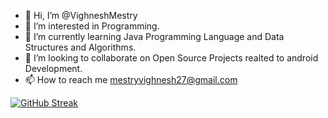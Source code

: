 - 👋 Hi, I’m @VighneshMestry
- 👀 I’m interested in Programming.
- 🌱 I’m currently learning Java Programming Language and Data Structures and Algorithms.
- 💞️ I’m looking to collaborate on Open Source Projects realted to android Development.
- 📫 How to reach me mestryvighnesh27@gmail.com

<!-- [![GitHub Streak](https://streak-stats.demolab.com?user=VighneshMestry&theme=tokyonight-duo)](https://git.io/streak-stats) -->
[![GitHub Streak](https://streak-stats.demolab.com/?user=VighneshMestry&theme=tokyonight-duo)](https://git.io/streak-stats)
<!---
VighneshMestry/VighneshMestry is a ✨ special ✨ repository because its `README.md` (this file) appears on your GitHub profile.
You can click the Preview link to take a look at your changes.
--->
